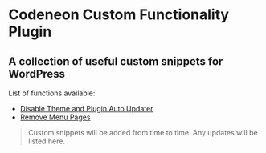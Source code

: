 # Codeneon Custom Functionality Plugin

## A collection of useful custom snippets for WordPress

List of functions available:
* [Disable Theme and Plugin Auto Updater](https://github.com/alvindcaesar/codeneon-custom-functionality/blob/master/inc/class-ccfp-disable-auto-updates.php)
* [Remove Menu Pages](https://github.com/alvindcaesar/codeneon-custom-functionality/blob/master/inc/class-ccfp-remove-menu-pages.php)

> Custom snippets will be added from time to time. Any updates will be listed here.
